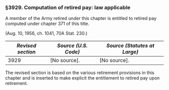 ### §3929. Computation of retired pay: law applicable ###

A member of the Army retired under this chapter is entitled to retired pay computed under chapter 371 of this title.

(Aug. 10, 1956, ch. 1041, 70A Stat. 230.)

|*Revised section*|*Source (U.S. Code)*|*Source (Statutes at Large)*|
|-----------------|--------------------|----------------------------|
|      3929       |    [No source].    |        [No source].        |

The revised section is based on the various retirement provisions in this chapter and is inserted to make explicit the entitlement to retired pay upon retirement.
